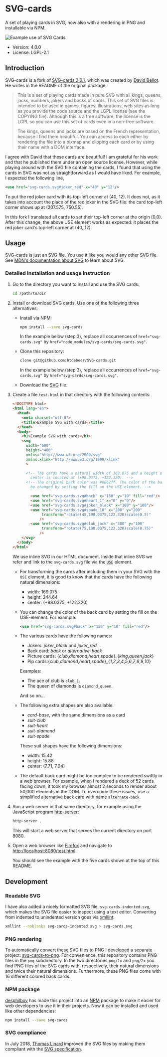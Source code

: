 # SVG-cards

A set of playing cards in SVG, now also with a rendering in PNG and
installable via NPM.

![Example use of SVG
Cards](https://raw.githubusercontent.com/htdebeer/SVG-cards/master/example_use.png)

* Version: 4.0.0
* License: LGPL-2.1

## Introduction

SVG-cards is a fork of [SVG-cards 2.0.1](http://svg-cards.sourceforge.net/),
which was created by [David Bellot](http://david.bellot.free.fr/). He writes
in the README of the original package:

> This is a set of playing cards made in pure SVG with all kings, queens,
> jacks, numbers, jokers and backs of cards. This set of SVG files is intended
> to be used in games, figures, illustrations, web sites as long as you
> provide the code source and the LGPL license (see the COPYING file).
> Although this is a free software, the license is the LGPL so you can use
> this set of cards even in a non-free software.
>
> The kings, queens and jacks are based on the French representation, because
> I find them beautiful. You can access to each either by rendering the file
> into a pixmap and clipping each card or by using their name with a DOM
> interface.

I agree with David that these cards are beautiful! I am grateful for his work
and that he published them under an open source license. However, while
playing around with the SVG file containing the cards, I found that using the
cards in SVG was not as straightforward as I would have liked. For example, I
expected the following line,

```svg
<use href="svg-cards.svg#joker_red" x="40" y="12"/>
```

To put the red joker card with its top-left corner at (40, 12). It does not,
as it takes into account the place of the red joker in the SVG file: the card
top-left corner shows up at (207.575, 750.55).

In this fork I translated all cards to set their top-left corner at the origin
(0,0). After this change, the above USE element works as expected: it places
the red joker card's top-left corner at (40, 12).

## Usage

SVG-cards is just an SVG file. You use it like you would any other SVG file.
See [MDN's documentation about
SVG](https://developer.mozilla.org/en-US/docs/Web/SVG) to learn about SVG. 

### Detailed installation and usage instruction

1.  Go to the directory you want to install and use the SVG cards:

    ```bash
    cd /path/to/dir
    ```

2.  Install or download SVG cards. Use one of the following three
    alternatives:

    * Install via NPM: 
      
      ```bash
      npm install --save svg-cards
      ```

      In the example below (step 3), replace all occurrences of
      `href="svg-cards.svg"` by `href="node_modules/svg-cards/svg-cards.svg"`.
    
    * Clone this repository:

      ```bash
      clone git@github.com:htdebeer/SVG-cards.git
      ```

      In the example below (step 3), replace all occurrences of
      `href="svg-cards.svg"` by `href="svg-cards/svg-cards.svg"`.

    * Download the
      [SVG](https://raw.githubusercontent.com/htdebeer/SVG-cards/master/svg-cards.svg)
      file.

3.  Create a file `test.html` in that directory with the following contents:

    ```html
    <!DOCTYPE html>
    <html lang="en">
      <head>
        <meta charset="utf-8">
        <title>Example SVG with cards</title>
      </head>
      <body>
        <h1>Example SVG with cards</h1>
        <svg 
          width="600"
          height="400"
          xmlns="http://www.w3.org/2000/svg"
          xmlns:xlink="http://www.w3.org/1999/xlink"
          >

          <!-- The cards have a natural width of 169.075 and a height of 244.640. Its
            center is located at (+98.0375, +122.320). -->
          <!-- The original back color was #0062ff. The color of the back card can
            be changed by setting the fill on the USE-element. -->

            <use href="svg-cards.svg#back" x="150" y="10" fill="red"/>
            <use href="svg-cards.svg#heart_1" x="0" y="0"/>
            <use href="svg-cards.svg#joker_black" x="100" y="100"/>
            <use href="svg-cards.svg#spade_10" x="200" y="200" 
                 transform="rotate(45,198.0375,122.320)scale(0.5)"
                />
            <use href="svg-cards.svg#club_jack" x="300" y="100" 
                 transform="rotate(75,198.0375,122.320)scale(0.75)"
                />
        </svg>
      </body>
    </html>
    ```

    We use inline SVG in our HTML document. Inside that inline SVG we refer
    and link to the `svg-cards.svg` file via the
    [`USE`](https://developer.mozilla.org/en-US/docs/Web/SVG/Element/use)
    element.

    * For transforming the cards after including them in your SVG with the
      `USE` element, it is good to know that the cards have the following
      natural dimensions:

      - width: 169.075
      - height: 244.64
      - center: (+98.0375, +122.320)

    * You can change the color of the back card by setting the fill on the
      USE-element. For example:

      ```svg
      <use href="svg-cards.svg#back" x="150" y="10" fill="red"/>
      ```
    
    * The various cards have the following names:

      - Jokers: *joker_black* and *joker_red*
      - Back card: *back* or *alternative-back*
      - Picture cards:
        {*club*,*diamond*,*heart*,*spade*}*_*{*king*,*queen*,*jack*}
      - Pip
        cards:{*club*,*diamond*,*heart*,*spade*}*_*{*1*,*2*,*3*,*4*,*5*,*6*,*7*,*8*,*9*,*10*}

      Examples:

      - The ace of club is `club_1`.
      - The queen of diamonds is `diamond_queen`.

      And so on…

    * The following extra shapes are also available:

      - *card-base*, with the same dimensions as a card
      - *suit-club*
      - *suit-heart*
      - *suit-diamond*
      - *suit-spade*

      These suit shapes have the following dimensions:

      - width: 15.42
      - height: 15.88
      - center: (7.71, 7.94)

    * The default back card might be too complex to be rendered swiftly in a
      web browser. For example, when I rendered a deck of 52 cards facing
      down, it took my browser almost 2 seconds to render about 50,000
      elements in the DOM. To overcome these issues, use a simplified
      alternative back card with name `alternate-back`.

4.  Run a web server in that same directory, for example using the JavaScript
    program [http-server](https://www.npmjs.com/package/http-server):

    ```bash
    http-server .
    ```

    This will start a web server that serves the current directory on port
    8080.

5.  Open a web browser like [Firefox](https://www.mozilla.org/en-US/firefox/) and navigate to
    [http://localhost:8080/test.html](http://localhost:8080/test.html). 

    You should see the example with the five cards shown at the top of this
    README.

## Development

### Readable SVG

I have also added a nicely formatted SVG file, `svg-cards-indented.svg`, which
makes the SVG file easier to inspect using a text editor. Converting from
indented to unindented version goes via
[xmllint](http://xmlsoft.org/xmllint.html): 

```bash
xmllint --noblanks svg-cards-indented.svg > svg-cards.svg
```

### PNG rendering

To automatically convert these SVG files to PNG I developed a separate
project: [svg-cards-to-png](https://github.com/htdebeer/svg-cards-to-png). For
convenience, this repository contains PNG files in the `png`
subdirectory. In the two directories `png/1x` and `png/2x` you find PNG files
of the SVG cards with, respectively, their natural dimensions and twice their
natural dimensions. Furthermore, these PNG files come with 16 different colored back cards.

### NPM package

[desphilboy](https://github.com/desphilboy) has made this project into an
[NPM](https://www.npmjs.com/) package to make it easier for web developers to
use it in their projects. Now it can be installed and used like other
dependencies: 

```bash
npm install --save svg-cards
```

### SVG compliance

In July 2018, [Thomas Linard](https://github.com/thlinard) improved the SVG
files by making them compliant with the [SVG
specification](https://www.w3.org/TR/SVG/).
